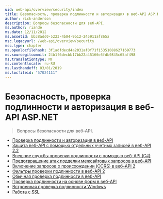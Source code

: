 ```yaml
---
uid: web-api/overview/security/index
title: Безопасность, проверка подлинности и авторизация в веб-API ASP.NET | Документация Майкрософт
author: rick-anderson
description: Вопросы безопасности для веб-API.
ms.author: riande
ms.date: 12/11/2012
ms.assetid: bb38add0-5223-4b04-9b12-245911af865a
msc.legacyurl: /web-api/overview/security
msc.type: chapter
ms.openlocfilehash: 3f1adfdecd4a2031af0f71f15351088627169773
ms.sourcegitcommit: 24b1f6decbb17bb22a45166e5fdb0845c65af498
ms.translationtype: MT
ms.contentlocale: ru-RU
ms.lasthandoff: 03/01/2019
ms.locfileid: "57024111"
---
```

<a name="security-authentication-and-authorization-in-aspnet-web-api"></a>Безопасность, проверка подлинности и авторизация в веб-API ASP.NET
====================
> Вопросы безопасности для веб-API.


- [Проверка подлинности и авторизация в веб-API](authentication-and-authorization-in-aspnet-web-api.md)
- [Защита веб-API с помощью отдельных учетных записей в веб-API 2.2](individual-accounts-in-web-api.md)
- [Внешние службы проверки подлинности с помощью веб-API (C#)](external-authentication-services.md)
- [Предотвращение атак подделки межсайтовых запросов в веб-API](preventing-cross-site-request-forgery-csrf-attacks.md)
- [Включение запросов о происхождении (CORS) в веб-API 2](enabling-cross-origin-requests-in-web-api.md)
- [Фильтры проверки подлинности в веб-API 2](authentication-filters.md)
- [Обычная проверка подлинности в веб-API](basic-authentication.md)
- [Проверка подлинности на основе форм в веб-API](forms-authentication.md)
- [Встроенная проверка подлинности Windows](integrated-windows-authentication.md)
- [Работа с SSL](working-with-ssl-in-web-api.md)
